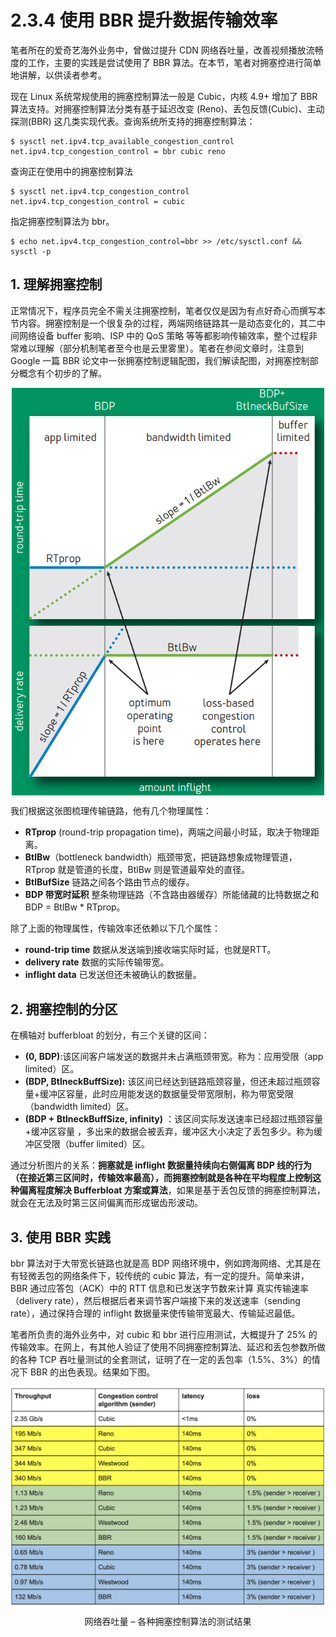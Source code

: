 # 2.3.4 使用 BBR 提升数据传输效率

笔者所在的爱奇艺海外业务中，曾做过提升 CDN 网络吞吐量，改善视频播放流畅度的工作，主要的实践是尝试使用了 BBR 算法。在本节，笔者对拥塞控进行简单地讲解，以供读者参考。

现在 Linux 系统常规使用的拥塞控制算法一般是 Cubic，内核 4.9+ 增加了 BBR 算法支持。对拥塞控制算法分类有基于延迟改变 (Reno)、丢包反馈(Cubic)、主动探测(BBR) 这几类实现代表。查询系统所支持的拥塞控制算法：
```
$ sysctl net.ipv4.tcp_available_congestion_control
net.ipv4.tcp_congestion_control = bbr cubic reno
```

查询正在使用中的拥塞控制算法
```
$ sysctl net.ipv4.tcp_congestion_control
net.ipv4.tcp_congestion_control = cubic
```
指定拥塞控制算法为 bbr。

```
$ echo net.ipv4.tcp_congestion_control=bbr >> /etc/sysctl.conf && sysctl -p
```

## 1. 理解拥塞控制

正常情况下，程序员完全不需关注拥塞控制，笔者仅仅是因为有点好奇心而撰写本节内容。拥塞控制是一个很复杂的过程，两端网络链路其一是动态变化的，其二中间网络设备 buffer 影响、ISP 中的 QoS 策略 等等都影响传输效率，整个过程非常难以理解（部分机制笔者至今也是云里雾里）。笔者在参阅文章时，注意到 Google 一篇 BBR 论文中一张拥塞控制逻辑配图，我们解读配图，对拥塞控制部分概念有个初步的了解。

<div  align="center">
	<img src="../assets/transfer-control.png" width = "500"  align=center />
</div>

我们根据这张图梳理传输链路，他有几个物理属性：

- **RTprop** (round-trip propagation time)，两端之间最小时延，取决于物理距离。
- **BtlBw**（bottleneck bandwidth）瓶颈带宽，把链路想象成物理管道，RTprop 就是管道的长度，BtlBw 则是管道最窄处的直径。
- **BtlBufSize**  链路之间各个路由节点的缓存。
- **BDP 带宽时延积** 整条物理链路（不含路由器缓存）所能储藏的比特数据之和 BDP = BtlBw * RTprop。

除了上面的物理属性，传输效率还依赖以下几个属性：

- **round-trip time** 数据从发送端到接收端实际时延，也就是RTT。
- **delivery rate** 数据的实际传输带宽。
- **inflight data** 已发送但还未被确认的数据量。

## 2. 拥塞控制的分区

在横轴对 bufferbloat 的划分，有三个关键的区间：

- **(0, BDP)**:该区间客户端发送的数据并未占满瓶颈带宽。称为：应用受限（app limited）区。
- **(BDP, BtlneckBuffSize):** 该区间已经达到链路瓶颈容量，但还未超过瓶颈容量+缓冲区容量，此时应用能发送的数据量受带宽限制，称为带宽受限（bandwidth limited）区。
- **(BDP + BtlneckBuffSize, infinity)** ：该区间实际发送速率已经超过瓶颈容量+缓冲区容量 ，多出来的数据会被丢弃，缓冲区大小决定了丢包多少。称为缓冲区受限（buffer limited）区。

通过分析图片的关系：**拥塞就是 inflight 数据量持续向右侧偏离 BDP 线的行为（在接近第三区间时，传输效率最高），而拥塞控制就是各种在平均程度上控制这种偏离程度解决 Bufferbloat 方案或算法**，如果是基于丢包反馈的拥塞控制算法，就会在无法及时第三区间偏离而形成锯齿形波动。

## 3. 使用 BBR 实践

bbr 算法对于大带宽长链路也就是高 BDP 网络环境中，例如跨海网络、尤其是在有轻微丢包的网络条件下，较传统的 cubic 算法，有一定的提升。简单来讲，BBR 通过应答包（ACK）中的 RTT 信息和已发送字节数来计算 真实传输速率（delivery rate），然后根据后者来调节客户端接下来的发送速率（sending rate），通过保持合理的 inflight 数据量来使传输带宽最大、传输延迟最低。

笔者所负责的海外业务中，对 cubic 和 bbr 进行应用测试，大概提升了 25% 的传输效率。在网上，有其他人验证了使用不同拥塞控制算法、延迟和丢包参数所做的各种 TCP 吞吐量测试的全套测试，证明了在一定的丢包率（1.5%、3%）的情况下 BBR 的出色表现。结果如下图。

<div  align="center">
	<img src="../assets/bbr.png" width = "600"  align=center />
	<p>网络吞吐量 – 各种拥塞控制算法的测试结果 </p>
</div>

